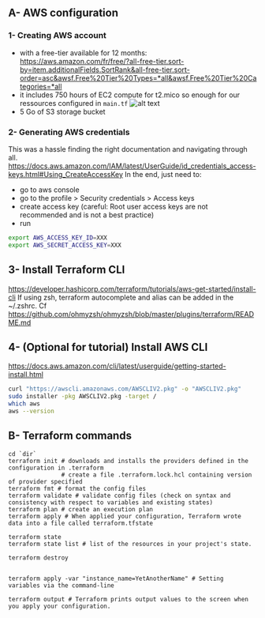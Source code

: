 ## A- AWS configuration
### 1- Creating AWS account 

- with a free-tier available for 12 months: https://aws.amazon.com/fr/free/?all-free-tier.sort-by=item.additionalFields.SortRank&all-free-tier.sort-order=asc&awsf.Free%20Tier%20Types=*all&awsf.Free%20Tier%20Categories=*all
- it includes 750 hours of EC2 compute for t2.mico so enough for our ressources configured in `main.tf`
![alt text](free_tie.png)
- 5 Go of S3 storage bucket

### 2- Generating AWS credentials
This was a hassle finding the right documentation and navigating through all.
https://docs.aws.amazon.com/IAM/latest/UserGuide/id_credentials_access-keys.html#Using_CreateAccessKey
In the end, just need to:
* go to aws console
* go to the profile > Security credentials > Access keys
* create access key (careful: Root user access keys are not recommended and is not a best practice)
* run 
```sh
export AWS_ACCESS_KEY_ID=XXX
export AWS_SECRET_ACCESS_KEY=XXX
```

## 3- Install Terraform CLI

https://developer.hashicorp.com/terraform/tutorials/aws-get-started/install-cli
If using zsh, terraform autocomplete and alias can be added in the ~/.zshrc. Cf https://github.com/ohmyzsh/ohmyzsh/blob/master/plugins/terraform/README.md

## 4- (Optional for tutorial) Install AWS CLI

https://docs.aws.amazon.com/cli/latest/userguide/getting-started-install.html
```sh
curl "https://awscli.amazonaws.com/AWSCLIV2.pkg" -o "AWSCLIV2.pkg"
sudo installer -pkg AWSCLIV2.pkg -target /
which aws
aws --version
```

## B- Terraform commands

```
cd `dir`
terraform init # downloads and installs the providers defined in the configuration in .terraform
               # create a file .terraform.lock.hcl containing version of provider specified
terraform fmt # format the config files 
terraform validate # validate config files (check on syntax and consistency with respect to variables and existing states)
terraform plan # create an execution plan
terraform apply # When applied your configuration, Terraform wrote data into a file called terraform.tfstate

terraform state
terraform state list # list of the resources in your project's state.

terraform destroy


terraform apply -var "instance_name=YetAnotherName" # Setting variables via the command-line

terraform output # Terraform prints output values to the screen when you apply your configuration.

```
